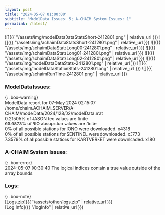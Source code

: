 ```yaml
---
layout: post
title: "2024-05-07 01:00:00"
subtitle: "ModelData Issues: 5; A-CHAIM System Issues: 1"
permalink: /latest/
---
```


![]({{ "/assets/img/modelDataDataStatsShort-2412801.png" | relative_url }})
![]({{ "/assets/img/achaimDataStatsShort-2412801.png" | relative_url }})
![]({{ "/assets/img/achaimDataStatsLong00-2412801.png" | relative_url }})
![]({{ "/assets/img/achaimDataStatsLong01-2412801.png" | relative_url }})
![]({{ "/assets/img/achaimDataStatsLong02-2412801.png" | relative_url }})
![]({{ "/assets/img/modelDataDataStats-2412801.png" | relative_url }})
![]({{ "/assets/img/modelDataStationStats-2412801.png" | relative_url }})
![]({{ "/assets/img/achaimRunTime-2412801.png" | relative_url }})


### ModelData Issues:  
  
{: .box-warning}  
 ModelData report for 07-May-2024 02:15:07   
 /home/chaim/ACHAIM_SERVER/A-CHAIM/modelData/2024/128/02/modelData.mat   
 0.21505% of JASON tec values are finite   
 65.6873% of RIO absoprtion values are finite   
 0% of all possible stations for IONO were downloaded. x4318   
 0% of all possible stations for SENTINEL were downloaded. x3773   
 7.3579% of all possible stations for KARTVERKET were downloaded. x180   
  
### A-CHAIM System Issues:  
  
{: .box-error}  
2024-05-07 00:30:40 The logical indices contain a true value outside of the array bounds.  

### Logs:  
  
{: .box-note}  
[Logs.zip]({{ "/assets/other/logs.zip" | relative_url }})  
[Log Info]({{ "/logInfo" | relative_url }})  
